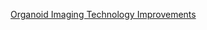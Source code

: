 [Organoid Imaging Technology Improvements](https://www.chemicalqdevice.com/organoid-imaging-technology-improvements)

